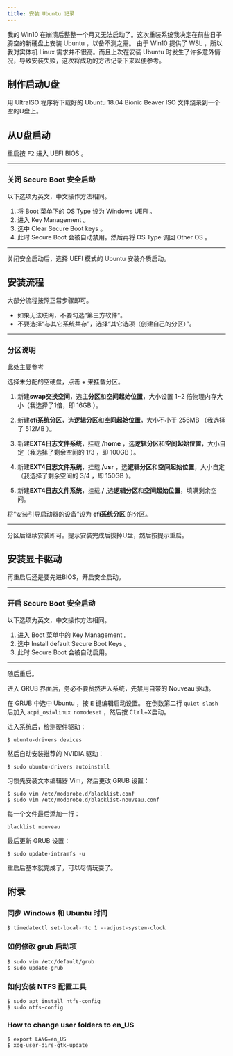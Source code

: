 ```yaml
---
title: 安装 Ubuntu 记录
---
```


我的 Win10 在崩溃后整整一个月又无法启动了。这次重装系统我决定在前些日子腾空的新硬盘上安装 Ubuntu ，以备不测之需。
由于 Win10 提供了 WSL ，所以我对实体机 Linux 需求并不很高。而且上次在安装 Ubuntu 时发生了许多意外情况，导致安装失败，这次将成功的方法记录下来以便参考。

## 制作启动U盘

用 UltraISO 程序将下载好的 Ubuntu 18.04 Bionic Beaver ISO 文件烧录到一个空的U盘上。

## 从U盘启动

重启按 <kbd>F2</kbd> 进入 UEFI BIOS 。

-----

### 关闭 Secure Boot 安全启动

以下选项为英文，中文操作方法相同。

1. 将 Boot 菜单下的 OS Type 设为 Windows UEFI 。
2. 进入 Key Management 。
3. 选中 Clear Secure Boot keys 。
4. 此时 Secure Boot 会被自动禁用。然后再将 OS Type 调回 Other OS 。

-----

关闭安全启动后，选择 UEFI 模式的 Ubuntu 安装介质启动。

## 安装流程

大部分流程按照正常步骤即可。

- 如果无法联网，不要勾选“第三方软件”。
- 不要选择“与其它系统共存”，选择“其它选项（创建自己的分区）”。

-----

### 分区说明

此处主要参考

选择未分配的空硬盘，点击 + 来挂载分区。

1. 新建**swap交换空间**，选**主分区**和**空间起始位置**，大小设置 1~2 倍物理内存大小（我选择了1倍，即 16GB ）。

2. 新建**efi系统分区**，选**逻辑分区**和**空间起始位置**，大小不小于 256MB （我选择了 512MB ）。

3. 新建**EXT4日志文件系统**，挂载 **/home** ，选**逻辑分区**和**空间起始位置**，大小自定（我选择了剩余空间的 1/3 ，即 100GB ）。

4. 新建**EXT4日志文件系统**，挂载 **/usr** ，选**逻辑分区**和**空间起始位置**，大小自定（我选择了剩余空间的 3/4 ，即 150GB ）。

5. 新建**EXT4日志文件系统**，挂载 **/** ,选**逻辑分区**和**空间起始位置**，填满剩余空间。

将“安装引导启动器的设备”设为 **efi系统分区** 的分区。

-----

分区后继续安装即可。提示安装完成后拔掉U盘，然后按提示重启。

## 安装显卡驱动

再重启后还是要先进BIOS，开启安全启动。

-----
### 开启 Secure Boot 安全启动

以下选项为英文，中文操作方法相同。

1. 进入 Boot 菜单中的 Key Management 。
2. 选中 Install default Secure Boot Keys 。
3. 此时 Secure Boot 会被自动启用。

-----

随后重启。

进入 GRUB 界面后，务必不要贸然进入系统，先禁用自带的 Nouveau 驱动。

在 GRUB 中选中 Ubuntu ，按 <kbd>E</kbd> 键编辑启动设置。
在倒数第二行 `quiet slash` 后加入 `acpi_osi=linux nomodeset` ，然后按 <kbd>Ctrl</kbd>+<kbd>X</kbd>启动。

进入系统后，检测硬件驱动：

```shell
$ ubuntu-drivers devices
```

然后自动安装推荐的 NVIDIA 驱动：

```shell
$ sudo ubuntu-drivers autoinstall
```

习惯先安装文本编辑器 Vim，然后更改 GRUB 设置：

```shell
$ sudo vim /etc/modprobe.d/blacklist.conf
$ sudo vim /etc/modprobe.d/blacklist-nouveau.conf 
```

每一个文件最后添加一行：

```
blacklist nouveau
```

最后更新 GRUB 设置：

```shell
$ sudo update-intramfs -u
```

重启后基本就完成了，可以尽情玩耍了。

## 附录

### 同步 Windows 和 Ubuntu 时间

```shell
$ timedatectl set-local-rtc 1 --adjust-system-clock
```

### 如何修改 grub 启动项

```shell
$ sudo vim /etc/default/grub
$ sudo update-grub
```

### 如何安装 NTFS 配置工具

```shell
$ sudo apt install ntfs-config
$ sudo ntfs-config
```

### How to change user folders to en_US

```shell
$ export LANG=en_US
$ xdg-user-dirs-gtk-update
```
